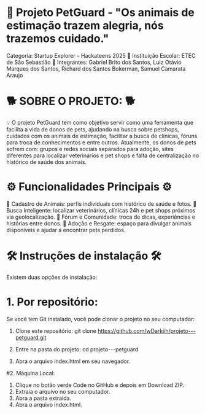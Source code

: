 # 🐾 Projeto PetGuard - "Os animais de estimação trazem alegria, nós trazemos cuidado."
Categoria: Startup Explorer – Hackateens 2025
📌 Instituição Escolar: ETEC de São Sebastião
👥 Integrantes: 
Gabriel Brito dos Santos, Luiz Otávio Marques dos Santos, Richard dos Santos Bokerman, Samuel Camarata Araujo

# 🐕 SOBRE O PROJETO: 🐕
💡 O projeto PetGuard tem como objetivo servir como uma ferramenta que facilita a vida de donos de pets, ajudando na busca sobre petshops, cuidados com os animais de estimação, facilitar a busca de clínicas, fóruns para troca de conhecimentos e entre outros. Atualmente, os donos de pets sofrem com: grupos e redes sociais separados para adoção, sites diferentes para localizar veterinários e pet shops e falta de centralização no histórico de saúde dos animais.

# ⚙️ Funcionalidades Principais ⚙️
🐾 Cadastro de Animais: perfis individuais com histórico de saúde e fotos.
📍  Busca Inteligente: localizar veterinários, clínicas 24h e pet shops próximos via geolocalização.
💬 Fórum e Comunidade: troca de dicas, experiências e histórias entre donos.
🏡 Adoção e Resgate: espaço para divulgar animais disponíveis e ajudar a encontrar pets perdidos.

# 🛠️ Instruções de instalação 🛠️
Existem duas opções de instalação:
  # 1. Por repositório:
  Se você tem Git instalado, você pode clonar o projeto no seu computador:
1. Clone este repositório:
git clone https://github.com/wDarkiih/projeto---petguard.git

2. Entre na pasta do projeto:
cd projeto---petguard

3. Abra o arquivo index.html em seu navegador.

  #2. Máquina Local:
1. Clique no botão verde Code no GitHub e depois em Download ZIP.
2. Extraia o arquivo no seu computador.
3. Abra a pasta extraída.
4. Abra o arquivo index.html.

